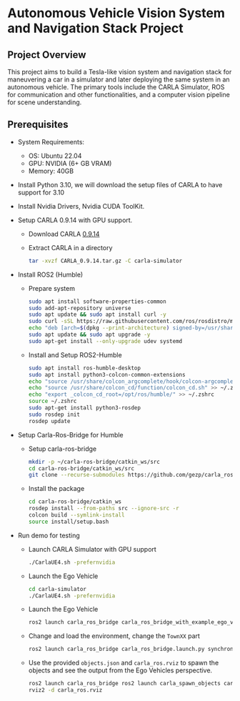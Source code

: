 # Autonomous Vehicle Vision System and Navigation Stack Project

## Project Overview

This project aims to build a Tesla-like vision system and navigation stack for maneuvering a car in a simulator and later deploying the same system in an autonomous vehicle. The primary tools include the CARLA Simulator, ROS for communication and other functionalities, and a computer vision pipeline for scene understanding.

## Prerequisites

- System Requirements:
  - OS: Ubuntu 22.04
  - GPU: NVIDIA (6+ GB VRAM)
  - Memory: 40GB
- Install Python 3.10, we will download the setup files of CARLA to have support for 3.10
- Install Nvidia Drivers, Nvidia CUDA ToolKit.
- Setup CARLA 0.9.14 with GPU support.
  - Download CARLA [0.9.14](https://carla-releases.s3.us-east-005.backblazeb2.com/Linux/CARLA_0.9.14.tar.gz)
  - Extract CARLA in a directory

    ```bash
    tar -xvzf CARLA_0.9.14.tar.gz -C carla-simulator
    ```

- Install ROS2 (Humble)
  - Prepare system

    ```bash
    sudo apt install software-properties-common
    sudo add-apt-repository universe
    sudo apt update && sudo apt install curl -y
    sudo curl -sSL https://raw.githubusercontent.com/ros/rosdistro/master/ros.key -o /usr/share/keyrings/ros-archive-keyring.gpg
    echo "deb [arch=$(dpkg --print-architecture) signed-by=/usr/share/keyrings/ros-archive-keyring.gpg] http://packages.ros.org/ros2/ubuntu $(. /etc/os-release && echo $UBUNTU_CODENAME) main" | sudo tee /etc/apt/sources.list.d/ros2.list > /dev/null
    sudo apt update && sudo apt upgrade -y
    sudo apt-get install --only-upgrade udev systemd
    ```

  - Install and Setup ROS2-Humble
  
    ```bash
    sudo apt install ros-humble-desktop
    sudo apt install python3-colcon-common-extensions
    echo "source /usr/share/colcon_argcomplete/hook/colcon-argcomplete.zsh" >> ~/.zshrc
    echo "source /usr/share/colcon_cd/function/colcon_cd.sh" >> ~/.zshrc
    echo "export _colcon_cd_root=/opt/ros/humble/" >> ~/.zshrc
    source ~/.zshrc
    sudo apt-get install python3-rosdep
    sudo rosdep init
    rosdep update
    ```

- Setup Carla-Ros-Bridge for Humble
  - Setup carla-ros-bridge
  
    ```bash
    mkdir -p ~/carla-ros-bridge/catkin_ws/src
    cd carla-ros-bridge/catkin_ws/src
    git clone --recurse-submodules https://github.com/gezp/carla_ros.git -b humble-carla-0.9.14
    ```

  - Install the package

    ```bash
    cd carla-ros-bridge/catkin_ws
    rosdep install --from-paths src --ignore-src -r
    colcon build --symlink-install
    source install/setup.bash
    ```

- Run demo for testing
  - Launch CARLA Simulator with GPU support
  
    ```bash
    ./CarlaUE4.sh -prefernvidia
    ```
  
  - Launch the Ego Vehicle
  
    ```bash
    cd carla-simulator
    ./CarlaUE4.sh -prefernvidia
    ```
  
  - Launch the Ego Vehicle
  
    ```bash
    ros2 launch carla_ros_bridge carla_ros_bridge_with_example_ego_vehicle.launch.py
    ```
  
  - Change and load the environment, change the `TownXX` part
  
    ```bash
    ros2 launch carla_ros_bridge carla_ros_bridge.launch.py synchronous_mode:=True town:=Town03 timeout:=200
    ```
  
  - Use the provided `objects.json` and `carla_ros.rviz` to spawn the objects and see the output from the Ego Vehicles perspective.
  
    ```bash
    ros2 launch carla_ros_bridge ros2 launch carla_spawn_objects carla_example_ego_vehicle.launch.py spawn_sensors_only:=False objects_definition_file:=objects.json
    rviz2 -d carla_ros.rviz
    ```

